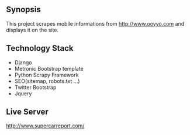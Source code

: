 ## Synopsis

This project scrapes mobile informations from http://www.ooyyo.com and displays it on the site.

## Technology Stack
- Django
- Metronic Bootstrap template
- Python Scrapy Framework
- SEO(sitemap, robots.txt ...)
- Twitter Bootstrap
- Jquery

## Live Server
http://www.supercarreport.com/

